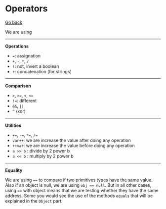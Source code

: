 # Operators

[Go back](..)

We are using

<hr class="sr">

**Operations**

* ``=``: assignation
* ``+``, ``-``, ``*``, ``/``
* ``!``: not, invert a boolean
* ``+``: concatenation (for strings)

<hr class="sl">

**Comparison**

* ``>``, ``>=``, ``<``, ``<=``
* ``!=``: different
* ``&&``, `||`
* ``^`` (xor)

<hr class="sr">

**Utilities**

* ``+=``, ``-=``, ``*=``, ``/=``
* ``var++``: we are increase the value after doing any operation
* ``++var``: we are increase the value before doing any operation
* ``a >> b`` : divide by 2 power b
* ``a << b`` : multiply by 2 power b

<hr class="sl">

**Equality**

We are using ``==`` to compare if two primitives types
have the same value. Also if an object is null, we are
using ``obj == null``. But in all other cases, using `==`
with object means that we are testing whether they have
the same address. Some you would see the use of the 
methods ``equals`` that will be explained in the `Object`
part.